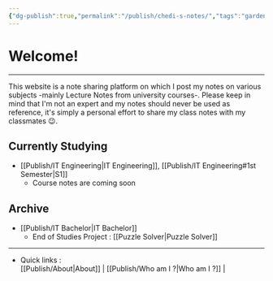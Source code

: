 ```yaml
---
{"dg-publish":true,"permalink":"/publish/chedi-s-notes/","tags":"gardenEntry","dgHomeLink":true,"dgPassFrontmatter":false}
---
```



# Welcome!
---
This website is a note sharing platform on which I post my notes on various subjects -mainly Lecture Notes from university courses-. 
Please keep in mind that I'm not an expert and my notes should never be used as reference, it's simply a personal effort to share my class notes with my classmates 😉. 

## Currently Studying
* [[Publish/IT Engineering|IT Engineering]], [[Publish/IT Engineering#1st Semester|S1]]
	* Course notes are coming soon

## Archive 
* [[Publish/IT Bachelor|IT Bachelor]]
	* End of Studies Project :  [[Puzzle Solver|Puzzle Solver]]

___
* Quick links :    
	 [[Publish/About|About]]    |     [[Publish/Who am I ?|Who am I ?]]   |     